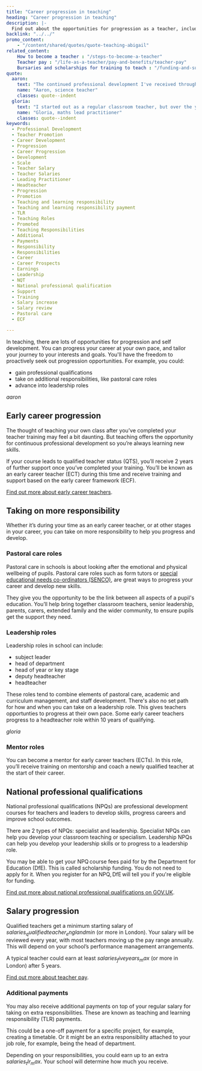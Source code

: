 ```yaml
---
title: "Career progression in teaching"
heading: "Career progression in teaching"
description: |-
  Find out about the opportunities for progression as a teacher, including salary progression, professional qualifications, and mentorship.
backlink: "../../"
promo_content:
    - "/content/shared/quotes/quote-teaching-abigail"
related_content:
    How to become a teacher : "/steps-to-become-a-teacher"
    Teacher pay : "/life-as-a-teacher/pay-and-benefits/teacher-pay"
    Bursaries and scholarships for training to teach : "/funding-and-support/scholarships-and-bursaries"
quote:
  aaron:
    text: "The continued professional development I've received throughout my career so far has shaped me."
    name: "Aaron, science teacher"
    classes: quote--indent
  gloria:
    text: "I started out as a regular classroom teacher, but over the years, I’ve grown and taken on different roles. I became head of year to understand how to support students beyond academics, and later, I moved into a leadership role in teaching maths. Every step of the way, I’ve learned so much about how students learn, and I’m still learning every day."
    name: "Gloria, maths lead practitioner"
    classes: quote--indent
keywords:
  - Professional Development
  - Teacher Promotion
  - Career Development
  - Progression
  - Career Progression
  - Development
  - Scale
  - Teacher Salary
  - Teacher Salaries
  - Leading Practitioner
  - Headteacher
  - Progression
  - Promotion
  - Teaching and learning responsibility
  - Teaching and learning responsibility payment
  - TLR
  - Teaching Roles
  - Promoted
  - Teaching Responsibilities
  - Additional
  - Payments
  - Responsibility
  - Responsibilities
  - Career
  - Career Prospects
  - Earnings
  - Leadership
  - NQT
  - National professional qualification
  - Support
  - Training
  - Salary increase
  - Salary review
  - Pastoral care
  - ECF

---
```


In teaching, there are lots of opportunities for progression and self development. You can progress your career at your own pace, and tailor your journey to your interests and goals. You'll have the freedom to proactively seek out progression opportunities. For example, you could:

* gain professional qualifications  
* take on additional responsibilities, like pastoral care roles 
* advance into leadership roles 

$aaron$

## Early career progression

The thought of teaching your own class after you’ve completed your teacher training may feel a bit daunting. But teaching offers the opportunity for continuous professional development so you’re always learning new skills.  

If your course leads to qualified teacher status (QTS), you’ll receive 2 years of further support once you’ve completed your training. You’ll be known as an early career teacher (ECT) during this time and receive training and support based on the early career framework (ECF).

[Find out more about early career teachers](/life-as-a-teacher/teaching-as-a-career/early-career-teachers).

## Taking on more responsibility

Whether it’s during your time as an early career teacher, or at other stages in your career, you can take on more responsibility to help you progress and develop.

### Pastoral care roles

Pastoral care in schools is about looking after the emotional and physical wellbeing of pupils. Pastoral care roles such as form tutors or [special educational needs co-ordinators (SENCO)](/life-as-a-teacher/age-groups-and-specialisms/special-educational-needs), are great ways to progress your career and develop new skills. 

They give you the opportunity to be the link between all aspects of a pupil's education. You’ll help bring together classroom teachers, senior leadership, parents, carers, extended family and the wider community, to ensure pupils get the support they need.

### Leadership roles

Leadership roles in school can include: 

* subject leader 
* head of department 
* head of year or key stage 
* deputy headteacher 
* headteacher 

These roles tend to combine elements of pastoral care, academic and curriculum management, and staff development. There's also no set path for how and when you can take on a leadership role. This gives teachers opportunties to progress at their own pace. Some early career teachers progress to a headteacher role within 10 years of qualifying.

$gloria$

### Mentor roles

You can become a mentor for early career teachers (ECTs). In this role, you’ll receive training on mentorship and coach a newly qualified teacher at the start of their career.

## National professional qualifications

National professional qualifications (NPQs) are professional development courses for teachers and leaders to develop skills, progress careers and improve school outcomes.  

There are 2 types of NPQs: specialist and leadership. Specialist NPQs can help you develop your classroom teaching or specialism. Leadership NPQs can help you develop your leadership skills or to progress to a leadership role.

You may be able to get your NPQ course fees paid for by the Department for Education (DfE). This is called scholarship funding. You do not need to apply for it. When you register for an NPQ, DfE will tell you if you're eligible for funding. 

[Find out more about national professional qualifications on GOV.UK](https://www.gov.uk/guidance/national-professional-qualification-npq-courses).

## Salary progression

Qualified teachers get a minimum starting salary of $salaries_qualifiedteacher_englandmin$ (or more in London). Your salary will be reviewed every year, with most teachers moving up the pay range annually. This will depend on your school’s performance management arrangements. 

A typical teacher could earn at least $salaries_fiveyears_max$ (or more in London) after 5 years.  

[Find out more about teacher pay](/life-as-a-teacher/pay-and-benefits/teacher-pay). 

### Additional payments

You may also receive additional payments on top of your regular salary for taking on extra responsibilities. These are known as teaching and learning responsibility (TLR) payments. 

This could be a one-off payment for a specific project, for example, creating a timetable. Or it might be an extra responsibility attached to your job role, for example, being the head of department. 

Depending on your responsibilities, you could earn up to an extra $salaries_tlr_max$. Your school will determine how much you receive.
